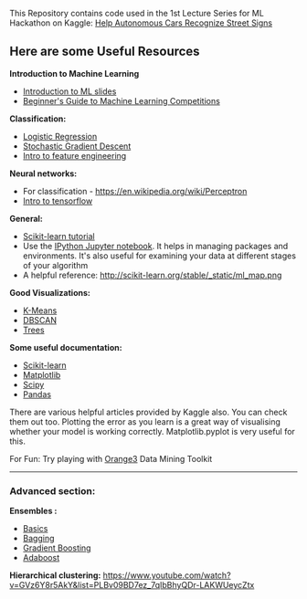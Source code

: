 This Repository contains code used in the 1st Lecture Series for ML Hackathon on Kaggle: [Help Autonomous Cars Recognize Street Signs](https://inclass.kaggle.com/c/mapmyindia2)


## Here are some Useful Resources

**Introduction to Machine Learning**
* [Introduction to ML slides](https://github.com/cheral/ML_Hackathon/blob/master/Introduction_to_ML.pdf)
* [Beginner's Guide to Machine Learning Competitions](https://www.youtube.com/watch?v=ys2usamKyus&index=1&list=PL481jrWeQSa1RmUyZquUhL-Z6-QhpmxW7)

**Classification:**
* [Logistic Regression](https://www.youtube.com/watch?v=1ZzckGxT76g)
* [Stochastic Gradient Descent](https://www.youtube.com/watch?v=UfNU3Vhv5CA)
* [Intro to feature engineering](https://www.youtube.com/watch?v=CAnEJ42eEYA)

**Neural networks:**
* For classification - https://en.wikipedia.org/wiki/Perceptron 
* [Intro to tensorflow](https://medium.com/@saxenarohan97/intro-to-tensorflow-solving-a-simple-regression-problem-e87b42fd4845#.7m5mfjvet)

**General:**
* [Scikit-learn tutorial](https://m.youtube.com/playlist?list=PLQVvvaa0QuDd0flgGphKCej-9jp-QdzZ3)
* Use the [IPython Jupyter notebook](https://jupyter-notebook-beginner-guide.readthedocs.io/en/latest/). It helps in managing packages and environments. It's also useful for examining your data at different stages of your algorithm
* A helpful reference: http://scikit-learn.org/stable/_static/ml_map.png

**Good Visualizations:**
* [K-Means](https://www.naftaliharris.com/blog/visualizing-k-means-clustering/)
* [DBSCAN](https://www.naftaliharris.com/blog/visualizing-dbscan-clustering/)
* [Trees](http://www.r2d3.us/visual-intro-to-machine-learning-part-1/)

**Some useful documentation:**
* [Scikit-learn](http://scikit-learn.org/stable/documentation.html)
* [Matplotlib](http://matplotlib.org/contents.html)
* [Scipy](https://docs.scipy.org/doc/)
* [Pandas](http://pandas.pydata.org/pandas-docs/stable/)

There are various helpful articles provided by Kaggle also. You can check them out too.
Plotting the error as you learn is a great way of visualising whether your model is working correctly. Matplotlib.pyplot is very useful for this.

For Fun: Try playing with [Orange3](http://orange.biolab.si/download/) Data Mining Toolkit
____________________________________________________________
### **Advanced section:**

**Ensembles :**
* [Basics](https://www.youtube.com/watch?v=Yvn3--rIdZg)
* [Bagging](https://www.youtube.com/watch?v=Rm6s6gmLTdg)
* [Gradient Boosting](https://www.youtube.com/watch?v=sRktKszFmSk&t=7s)
* [Adaboost](https://www.youtube.com/watch?v=ix6IvwbVpw0)

**Hierarchical clustering:** https://www.youtube.com/watch?v=GVz6Y8r5AkY&list=PLBv09BD7ez_7qIbBhyQDr-LAKWUeycZtx 
